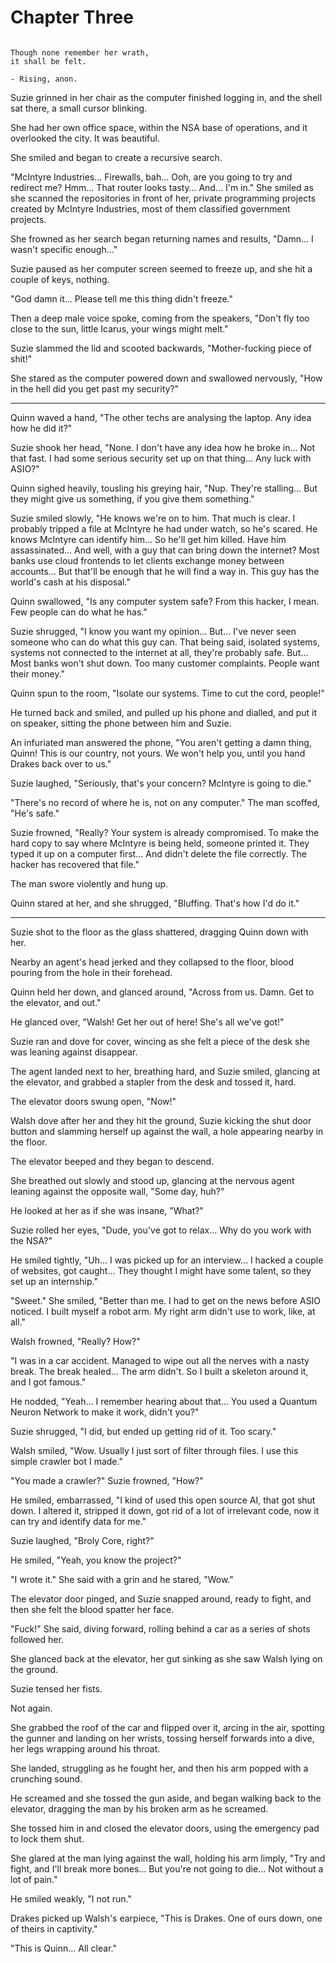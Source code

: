 # Chapter Three

~~~

Though none remember her wrath,
it shall be felt.

- Rising, anon.

~~~

Suzie grinned in her chair as the computer finished logging in, and the shell sat there, a small cursor blinking. 

She had her own office space, within the NSA base of operations, and it overlooked the city. It was beautiful. 

She smiled and began to create a recursive search. 

"McIntyre Industries… Firewalls, bah… Ooh, are you going to try and redirect me? Hmm… That router looks tasty… And… I'm in." She smiled as she scanned the repositories in front of her, private programming projects created by McIntyre Industries, most of them classified government projects. 

She frowned as her search began returning names and results, "Damn… I wasn't specific enough…" 

Suzie paused as her computer screen seemed to freeze up, and she hit a couple of keys, nothing. 

"God damn it… Please tell me this thing didn't freeze." 

Then a deep male voice spoke, coming from the speakers, "Don't fly too close to the sun, little Icarus, your wings might melt." 

Suzie slammed the lid and scooted backwards, "Mother-fucking piece of shit!" 

She stared as the computer powered down and swallowed nervously, "How in the hell did you get past my security?" 

*** 

Quinn waved a hand, "The other techs are analysing the laptop. Any idea how he did it?" 

Suzie shook her head, "None. I don't have any idea how he broke in… Not that fast. I had some serious security set up on that thing… Any luck with ASIO?" 

Quinn sighed heavily, tousling his greying hair, "Nup. They're stalling… But they might give us something, if you give them something." 

Suzie smiled slowly, "He knows we're on to him. That much is clear. I probably tripped a file at McIntyre he had under watch, so he's scared. He knows McIntyre can identify him… So he'll get him killed. Have him assassinated… And well, with a guy that can bring down the internet? Most banks use cloud frontends to let clients exchange money between accounts… But that'll be enough that he will find a way in. This guy has the world's cash at his disposal." 

Quinn swallowed, "Is any computer system safe? From this hacker, I mean. Few people can do what he has." 

Suzie shrugged, "I know you want my opinion… But… I've never seen someone who can do what this guy can. That being said, isolated systems, systems not connected to the internet at all, they're probably safe. But… Most banks won't shut down. Too many customer complaints. People want their money." 

Quinn spun to the room, "Isolate our systems. Time to cut the cord, people!" 

He turned back and smiled, and pulled up his phone and dialled, and put it on speaker, sitting the phone between him and Suzie. 

An infuriated man answered the phone, "You aren't getting a damn thing, Quinn! This is our country, not yours. We won't help you, until you hand Drakes back over to us." 

Suzie laughed, "Seriously, that's your concern? McIntyre is going to die." 

"There's no record of where he is, not on any computer." The man scoffed, "He's safe." 

Suzie frowned, "Really? Your system is already compromised. To make the hard copy to say where McIntyre is being held, someone printed it. They typed it up on a computer first… And didn't delete the file correctly. The hacker has recovered that file." 

The man swore violently and hung up. 

Quinn stared at her, and she shrugged, "Bluffing. That's how I'd do it." 

*** 

Suzie shot to the floor as the glass shattered, dragging Quinn down with her. 

Nearby an agent's head jerked and they collapsed to the floor, blood pouring from the hole in their forehead. 

Quinn held her down, and glanced around, "Across from us. Damn. Get to the elevator, and out." 

He glanced over, "Walsh! Get her out of here! She's all we've got!" 

Suzie ran and dove for cover, wincing as she felt a piece of the desk she was leaning against disappear. 

The agent landed next to her, breathing hard, and Suzie smiled, glancing at the elevator, and grabbed a stapler from the desk and tossed it, hard. 

The elevator doors swung open, "Now!" 

Walsh dove after her and they hit the ground, Suzie kicking the shut door button and slamming herself up against the wall, a hole appearing nearby in the floor. 

The elevator beeped and they began to descend. 

She breathed out slowly and stood up, glancing at the nervous agent leaning against the opposite wall, "Some day, huh?" 

He looked at her as if she was insane, "What?" 

Suzie rolled her eyes, "Dude, you've got to relax… Why do you work with the NSA?" 

He smiled tightly, "Uh… I was picked up for an interview… I hacked a couple of websites, got caught… They thought I might have some talent, so they set up an internship." 

"Sweet." She smiled, "Better than me. I had to get on the news before ASIO noticed. I built myself a robot arm. My right arm didn't use to work, like, at all." 

Walsh frowned, "Really? How?" 

"I was in a car accident. Managed to wipe out all the nerves with a nasty break. The break healed… The arm didn't. So I built a skeleton around it, and I got famous." 

He nodded, "Yeah… I remember hearing about that… You used a Quantum Neuron Network to make it work, didn't you?" 

Suzie shrugged, "I did, but ended up getting rid of it. Too scary." 

Walsh smiled, "Wow. Usually I just sort of filter through files. I use this simple crawler bot I made." 

"You made a crawler?" Suzie frowned, "How?" 

He smiled, embarrassed, "I kind of used this open source AI, that got shut down. I altered it, stripped it down, got rid of a lot of irrelevant code, now it can try and identify data for me." 

Suzie laughed, "Broly Core, right?" 

He smiled, "Yeah, you know the project?" 

"I wrote it." She said with a grin and he stared, "Wow." 

The elevator door pinged, and Suzie snapped around, ready to fight, and then she felt the blood spatter her face. 

"Fuck!" She said, diving forward, rolling behind a car as a series of shots followed her. 

She glanced back at the elevator, her gut sinking as she saw Walsh lying on the ground. 

Suzie tensed her fists. 

Not again. 

She grabbed the roof of the car and flipped over it, arcing in the air, spotting the gunner and landing on her wrists, tossing herself forwards into a dive, her legs wrapping around his throat. 

She landed, struggling as he fought her, and then his arm popped with a crunching sound. 

He screamed and she tossed the gun aside, and began walking back to the elevator, dragging the man by his broken arm as he screamed. 

She tossed him in and closed the elevator doors, using the emergency pad to lock them shut. 

She glared at the man lying against the wall, holding his arm limply, "Try and fight, and I'll break more bones… But you're not going to die… Not without a lot of pain." 

He smiled weakly, "I not run." 

Drakes picked up Walsh's earpiece, "This is Drakes. One of ours down, one of theirs in captivity." 

"This is Quinn… All clear." 
